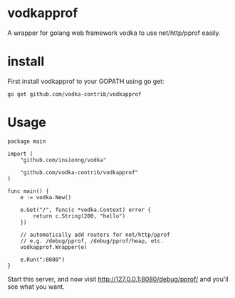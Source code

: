 # vodkapprof
A wrapper for golang web framework vodka to use net/http/pprof easily.
# install
First install vodkapprof to your GOPATH using go get:
```
go get github.com/vodka-contrib/vodkapprof
```
# Usage
```
package main

import (
    "github.com/insionng/vodka"

    "github.com/vodka-contrib/vodkapprof"
)

func main() {
    e := vodka.New()

    e.Get("/", func(c *vodka.Context) error {
        return c.String(200, "hello")
    })

    // automatically add routers for net/http/pprof
    // e.g. /debug/pprof, /debug/pprof/heap, etc.
    vodkapprof.Wrapper(e)

    e.Run(":8080")
}
```
Start this server, and now visit http://127.0.0.1:8080/debug/pprof/ and you'll see what you want.



